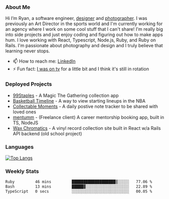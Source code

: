 ### About Me
Hi I’m Ryan, a software engineer, [designer](https://www.denvermullets.com/video) and [photographer](https://www.denvermullets.com/). I was previously an Art Director in the sports world and I'm currently working for an agency where I work on some cool stuff that I can't share! I'm really big into side projects and just enjoy coding and figuring out how to make apps hum. I love working with React, Typescript, Node.js, Ruby, and Ruby on Rails. I'm passionate about photography and design and I truly believe that learning never stops.

- 📫 How to reach me: [LinkedIn](https://www.linkedin.com/in/ryanvaznis)
- ⚡ Fun fact: [I was on tv](https://vimeo.com/381425882) for a little bit and I think it's still in rotation

### Deployed Projects
- [99Staples](https://www.99staples.com/collections/denvermullets/9) - A Magic The Gathering collection app
- [Basketball Timeline](https://basketball-timeline.com/?team=PHO&year=2023) - A way to view starting lineups in the NBA
- [Collectable Moments](https://collectablemoments.com) - A daily postive note tracker to be shared with loved ones
- [mentumm](https://portal.mentumm.com/) - (Freelance client) A career mentorship booking app, built in TS, NodeJS
- [Wax Chromatics](https://waxchromatics.com) - A vinyl record collection site built in React w/a Rails API backend (old school project)

### Languages
[![Top Langs](https://github-readme-stats-redux-5pa1-denvermullets.vercel.app/api/top-langs/?username=denvermullets&layout=compact&langs_count=10)](https://github.com/denvermullets)



### Weekly Stats
<!--START_SECTION:waka-->

```txt
Ruby         46 mins         ███████████████████▒░░░░░   77.06 %
Bash         13 mins         █████▓░░░░░░░░░░░░░░░░░░░   22.89 %
TypeScript   0 secs          ░░░░░░░░░░░░░░░░░░░░░░░░░   00.05 %
```

<!--END_SECTION:waka-->
